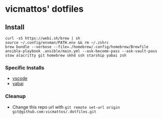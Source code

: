 # vicmattos' dotfiles

## Install
```
curl -sS https://webi.sh/brew | sh
source ~/.config/envman/PATH.env && rm ~/.zshrc
brew bundle --verbose --file=./homebrew/.config/homebrew/Brewfile
ansible-playbook .ansible/main.yml --ask-become-pass --ask-vault-pass
stow alacritty git homebrew skhd ssh starship yabai zsh
```

### Specific Installs
- [vscode](vscode/README.md)
- [yabai](yabai/README.md)

### Cleanup
- Change this repo url with `git remote set-url origin git@github.com:vicmattos/.dotfiles.git`
